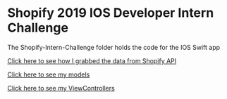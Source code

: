 # Shopify 2019 IOS Developer Intern Challenge

The Shopify-Intern-Challenge folder holds the code for the IOS Swift app

[Click here to see how I grabbed the data from Shopify API](https://github.com/mding5692/Shopify-IOS-2019-Mobile-Developer-Intern-Challenge/blob/master/Shopify-Intern-Challenge/Shopify-Intern-Challenge/Services/ShopifyAPIService.swift)

[Click here to see my models](https://github.com/mding5692/Shopify-IOS-2019-Mobile-Developer-Intern-Challenge/tree/master/Shopify-Intern-Challenge/Shopify-Intern-Challenge/Models)

[Click here to see my ViewControllers](https://github.com/mding5692/Shopify-IOS-2019-Mobile-Developer-Intern-Challenge/tree/master/Shopify-Intern-Challenge/Shopify-Intern-Challenge/ViewControllers)

